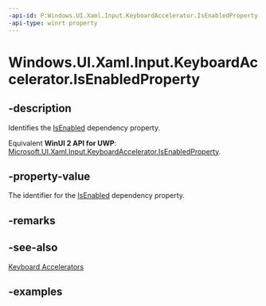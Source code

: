 ```yaml
---
-api-id: P:Windows.UI.Xaml.Input.KeyboardAccelerator.IsEnabledProperty
-api-type: winrt property
---
```


<!-- Property syntax.
public DependencyProperty IsEnabledProperty { get; }
-->

# Windows.UI.Xaml.Input.KeyboardAccelerator.IsEnabledProperty

## -description
Identifies the [IsEnabled](keyboardaccelerator_isenabled.md) dependency property.

Equivalent **WinUI 2 API for UWP**: [Microsoft.UI.Xaml.Input.KeyboardAccelerator.IsEnabledProperty](/windows/winui/api/microsoft.ui.xaml.input.keyboardaccelerator.isenabledproperty).

## -property-value
The identifier for the [IsEnabled](keyboardaccelerator_isenabled.md) dependency property.

## -remarks

## -see-also
[Keyboard Accelerators](/windows/uwp/design/input/keyboard-accelerators)

## -examples

